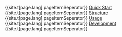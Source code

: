 {{site.t[page.lang].pageItemSeperator}} [Quick Start]({{site.page-prefix}}#quick-start) {{site.t[page.lang].pageItemSeperator}} [Structure]({{site.page-prefix}}#structure) {{site.t[page.lang].pageItemSeperator}} [Usage]({{site.page-prefix}}#usage) {{site.t[page.lang].pageItemSeperator}} [Development]({{site.page-prefix}}#development) {{site.t[page.lang].pageItemSeperator}}
